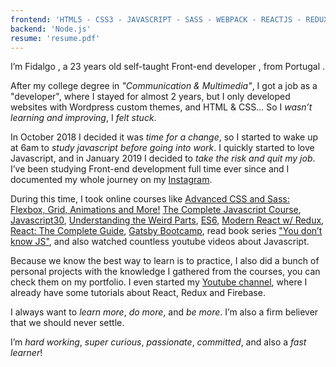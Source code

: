 ```yaml
---
frontend: 'HTML5 - CSS3 - JAVASCRIPT - SASS - WEBPACK - REACTJS - REDUX - STYLED COMPONENTS - CSS MODULES - FIREBASE - BABEL - GRAPHQL - GATSBY'
backend: 'Node.js'
resume: 'resume.pdf'
---
```


I’m <span>Fidalgo</span> , a 23 years old self-taught <span>Front-end</span> developer , from <span>Portugal</span> .

After my college degree in _"Communication & Multimedia"_, I got a job as a "developer", where I stayed for almost 2 years, but I only developed websites with Wordpress custom themes, and HTML & CSS… So I _wasn’t learning and improving_, I _felt stuck_.

In October 2018 I decided it was _time for a change_, so I started to wake up at 6am to _study javascript before going into work_. I quickly started to <span>love Javascript</span>, and in January 2019 I decided to _take the risk and quit my job_. I’ve been studying Front-end development full time ever since and I documented my whole journey on my [Instagram](https://instagram.com/fidalgodev/).

During this time, I took online courses like [Advanced CSS and Sass: Flexbox, Grid, Animations and More!](https://www.udemy.com/advanced-css-and-sass/) [The Complete Javascript Course](https://www.udemy.com/the-complete-javascript-course), [Javascript30](https://javascript30.com/), [Understanding the Weird Parts](https://www.udemy.com/understand-javascript), [ES6](https://es6.io), [Modern React w/ Redux](https://www.udemy.com/react-redux/), [React: The Complete Guide](https://www.udemy.com/react-the-complete-guide-incl-redux), [Gatsby Bootcamp](https://www.youtube.com/watch?v=8t0vNu2fCCM), read book series ["You don’t know JS"](https://github.com/getify/You-Dont-Know-JS), and also watched countless youtube videos about Javascript.

Because we know the best way to learn is to practice, I also did a bunch of personal projects with the knowledge I gathered from the courses, you can check them on my <scroll-link to='portfolio'>portfolio</scroll-link>. I even started my [Youtube channel](https://www.youtube.com/channel/UC8pnh6gmhMP-hyQ6MJb414g 'Fidalgo Youtube Channel'), where I already have some tutorials about React, Redux and Firebase.

I always want to _learn more_, _do more_, and _be more_. I’m also a firm believer that we should <span>never settle</span>.

I’m _hard working_, _super curious_, _passionate_, _committed_, and also a _fast learner_!
